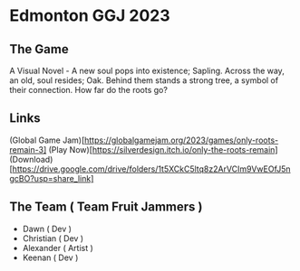 # Edmonton GGJ 2023

## The Game
A Visual Novel - A new soul pops into existence; Sapling. Across the way, an old, soul resides; Oak. Behind them stands a strong tree, a symbol of their connection. How far do the roots go?

## Links
(Global Game Jam)[https://globalgamejam.org/2023/games/only-roots-remain-3]
(Play Now)[https://silverdesign.itch.io/only-the-roots-remain]
(Download)[https://drive.google.com/drive/folders/1t5XCkC5ltq8z2ArVCIm9VwEOfJ5ngcBO?usp=share_link]

## The Team ( Team Fruit Jammers )
- Dawn ( Dev )
- Christian ( Dev )
- Alexander ( Artist )
- Keenan ( Dev )
